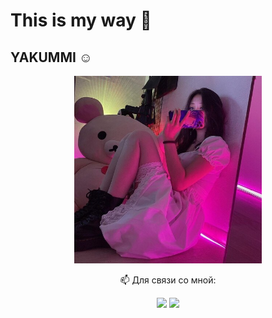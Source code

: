 # This is my way 🌌

## YAKUMMI ☺

<p align="center">
  <img width="300" height="300" src="https://github.com/yakummi/yakummi/blob/main/TFBGWRJJY-U03BK9E3NQ6-ad148333245c-512.jpg">
</p>
<p align="center">
  📫 Для связи со мной:
</p>

<p align="center">
  <a href="mailto:GorobtsovIvan@mail.com"><img src="https://img.shields.io/badge/Gmail-D14836?style=for-the-badge&logo=gmail&logoColor=white"></a>
  <a href="https://t.me/yakummmi"><img src="https://img.shields.io/badge/Telegram-2CA5E0?style=for-the-badge&logo=telegram&logoColor=white"></a>
</p>


